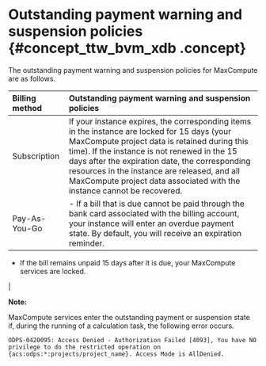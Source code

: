 # Outstanding payment warning and suspension policies {#concept_ttw_bvm_xdb .concept}

The outstanding payment warning and suspension policies for MaxCompute are as follows.

|Billing method|Outstanding payment warning and suspension policies|
|:-------------|:--------------------------------------------------|
|Subscription|If your instance expires, the corresponding items in the instance are locked for 15 days \(your MaxCompute project data is retained during this time\). If the instance is not renewed in the 15 days after the expiration date, the corresponding resources in the instance are released, and all MaxCompute project data associated with the instance cannot be recovered.|
|Pay-As-You-Go| -   If a bill that is due cannot be paid through the bank card associated with the billing account, your instance will enter an overdue payment state. By default, you will receive an expiration reminder.
-   If the bill remains unpaid 15 days after it is due, your MaxCompute services are locked.

 |

**Note:** 

MaxCompute services enter the outstanding payment or suspension state if, during the running of a calculation task, the following error occurs.

```
ODPS-0420095: Access Denied - Authorization Failed [4093], You have NO privilege to do the restricted operation on {acs:odps:*:projects/project_name}. Access Mode is AllDenied.
```

